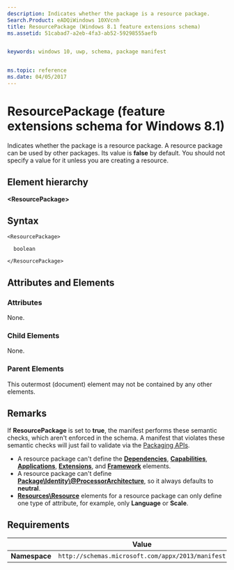 ```yaml
---
description: Indicates whether the package is a resource package.
Search.Product: eADQiWindows 10XVcnh
title: ResourcePackage (Windows 8.1 feature extensions schema)
ms.assetid: 51cabad7-a2eb-4fa3-ab52-59298555aefb


keywords: windows 10, uwp, schema, package manifest


ms.topic: reference
ms.date: 04/05/2017
---
```


# ResourcePackage (feature extensions schema for Windows 8.1)

Indicates whether the package is a resource package. A resource package can be used by other packages. Its value is **false** by default. You should not specify a value for it unless you are creating a resource.

## Element hierarchy

**&lt;ResourcePackage&gt;**

## Syntax

``` syntax
<ResourcePackage>

  boolean

</ResourcePackage>
```

## Attributes and Elements


### Attributes

None.

### Child Elements

None.

### Parent Elements

This outermost (document) element may not be contained by any other elements.

## Remarks

If **ResourcePackage** is set to **true**, the manifest performs these semantic checks, which aren't enforced in the schema. A manifest that violates these semantic checks will just fail to validate via the [Packaging APIs](/windows/win32/appxpkg/interfaces).

-   A resource package can't define the [**Dependencies**](../appxmanifestschema2010-v2/element-dependencies.md), [**Capabilities**](../appxmanifestschema/element-capabilities.md), [**Applications**](../appxmanifestschema/element-applications.md), [**Extensions**](../appxmanifestschema2010-v2/element-extensions.md), and [**Framework**](../appxmanifestschema2010-v2/element-framework.md) elements.
-   A resource package can't define [**Package\\Identity\\@ProcessorArchitecture**](../appxmanifestschema/element-identity.md), so it always defaults to **neutral**.
-   [**Resources\\Resource**](../appxmanifestschema2010-v2/element-resource.md) elements for a resource package can only define one type of attribute, for example, only **Language** or **Scale**.

## Requirements

|               |      Value                                                       |
|---------------|-------------------------------------------------------------|
| **Namespace** | `http://schemas.microsoft.com/appx/2013/manifest` |

 

 
